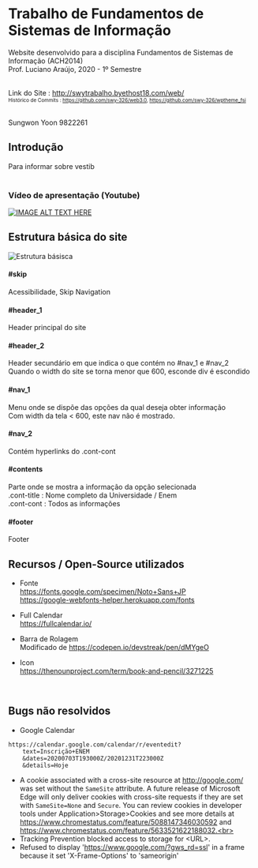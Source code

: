 Trabalho de Fundamentos de Sistemas de Informação
===================================================

Website desenvolvido para a disciplina Fundamentos de Sistemas de Informação (ACH2014) <br>
Prof. Luciano Araújo, 2020 - 1º Semestre <br><br>

Link do Site : http://swytrabalho.byethost18.com/web/ <br>
<font size="-7"> Histórico de Commits : https://github.com/swy-326/web3.0, https://github.com/swy-326/wptheme_fsi </font> <br><br>

Sungwon Yoon 9822261


Introdução
------------------------------------------
Para informar sobre vestib <br><br>
### Vídeo de apresentação (Youtube)
[![IMAGE ALT TEXT HERE](http://img.youtube.com/vi/-XXod_Bd8VQ/0.jpg)](http://www.youtube.com/watch?v=-XXod_Bd8VQ)



Estrutura básica do site
---------------------------------------------
![Estrutura básisca](https://github.com/swy-326/backupDefinitivo/raw/master/readme_img/structure.png)

#### #skip
Acessibilidade, Skip Navigation <br>

#### #header_1 
Header principal do site <br>

#### #header_2
Header secundário em que indica o que contém no #nav_1 e #nav_2  <br>
Quando o width do site se torna menor que 600, esconde div é escondido <br>

#### #nav_1
Menu onde se dispõe das opções da qual deseja obter informação <br>
Com width da tela < 600, este nav não é mostrado. <br>

#### #nav_2 
Contém hyperlinks do .cont-cont <br>

#### #contents
Parte onde se mostra a informação da opção selecionada <br>
.cont-title : Nome completo da Universidade / Enem <br>
.cont-cont : Todos as informações  <br>

#### #footer
Footer <br>


Recursos / Open-Source utilizados
------------------------------------------------
- Fonte <br>
https://fonts.google.com/specimen/Noto+Sans+JP <br>
https://google-webfonts-helper.herokuapp.com/fonts  <p>
  
- Full Calendar <br>
https://fullcalendar.io/ <p>

- Barra de Rolagem <br>
Modificado de https://codepen.io/devstreak/pen/dMYgeO  <p>

- Icon <br>
https://thenounproject.com/term/book-and-pencil/3271225 <p>
  
<br>


Bugs não resolvidos
----------------------------------
- Google Calendar <p>
  
```
https://calendar.google.com/calendar/r/eventedit?
    text=Inscrição+ENEM
    &dates=20200703T193000Z/20201231T223000Z
    &details=Hoje
```
  - A cookie associated with a cross-site resource at http://google.com/ was set without the `SameSite` attribute. A future release of Microsoft Edge will only deliver cookies with cross-site requests if they are set with `SameSite=None` and `Secure`. You can review cookies in developer tools under Application>Storage>Cookies and see more details at https://www.chromestatus.com/feature/5088147346030592 and https://www.chromestatus.com/feature/5633521622188032.<br>
  - Tracking Prevention blocked access to storage for \<URL\>. <br>
  - Refused to display 'https://www.google.com/?gws_rd=ssl' in a frame because it set 'X-Frame-Options' to 'sameorigin' <br>
